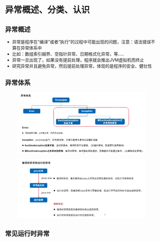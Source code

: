 # 异常概述、分类、认识

## 异常概述

* 异常是程序在“编译”或者“执行”的过程中可能出现的问题，注意：语法错误不算在异常体系中
* 比如：数组索引越界、空指针异常、日期格式化异常，等.....
* 异常一旦出现了，如果没有提前处理，程序就会推出JVM虚拟机而终止
* 研究异常并且避免异常，然后提前处理异常，体现的是程序的安全、健壮性



## 异常体系

<figure><img src="../.gitbook/assets/Screen Shot 2022-11-07 at 2.48.33 PM.png" alt=""><figcaption></figcaption></figure>

<figure><img src="../.gitbook/assets/Screen Shot 2022-11-07 at 2.51.54 PM.png" alt=""><figcaption></figcaption></figure>



## 常见运行时异常
